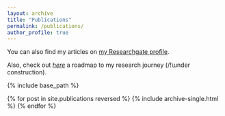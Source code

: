 ```yaml
---
layout: archive
title: "Publications"
permalink: /publications/
author_profile: true
---
```


You can also find my articles on <a href="https://www.researchgate.net/profile/Sarah-Juricic">my Researchgate profile</a>.

Also, check out [*here*]("/posts/2022/01/researchjourney/") a roadmap to my research journey (/!\under construction).

{% include base_path %}

{% for post in site.publications reversed %}
  {% include archive-single.html %}
{% endfor %}
